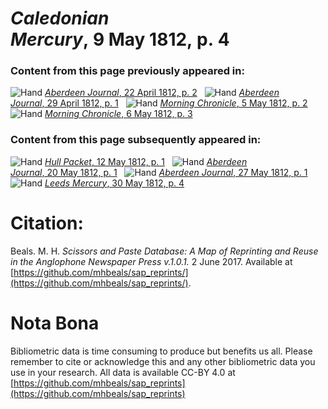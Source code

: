 # *Caledonian Mercury*, 9 May 1812, p. 4  
  
### Content from this page previously appeared in:  
![Hand](http://scissorsandpaste.net/wp-content/uploads/2017/06/smallhandpointer.png) [*Aberdeen Journal*, 22 April 1812, p. 2](https://mhbeals.github.io/sap_html/Aberdeen-Journal/Aberdeen-Journal-22-April-1812-p-2)  
![Hand](http://scissorsandpaste.net/wp-content/uploads/2017/06/smallhandpointer.png) [*Aberdeen Journal*, 29 April 1812, p. 1](https://mhbeals.github.io/sap_html/Aberdeen-Journal/Aberdeen-Journal-29-April-1812-p-1)  
![Hand](http://scissorsandpaste.net/wp-content/uploads/2017/06/smallhandpointer.png) [*Morning Chronicle*, 5 May 1812, p. 2](https://mhbeals.github.io/sap_html/Morning-Chronicle/Morning-Chronicle-5-May-1812-p-2)  
![Hand](http://scissorsandpaste.net/wp-content/uploads/2017/06/smallhandpointer.png) [*Morning Chronicle*, 6 May 1812, p. 3](https://mhbeals.github.io/sap_html/Morning-Chronicle/Morning-Chronicle-6-May-1812-p-3)  
  
### Content from this page subsequently appeared in:  
![Hand](http://scissorsandpaste.net/wp-content/uploads/2017/06/smallhandpointer.png) [*Hull Packet*, 12 May 1812, p. 1](https://mhbeals.github.io/sap_html/Hull-Packet/Hull-Packet-12-May-1812-p-1)  
![Hand](http://scissorsandpaste.net/wp-content/uploads/2017/06/smallhandpointer.png) [*Aberdeen Journal*, 20 May 1812, p. 1](https://mhbeals.github.io/sap_html/Aberdeen-Journal/Aberdeen-Journal-20-May-1812-p-1)  
![Hand](http://scissorsandpaste.net/wp-content/uploads/2017/06/smallhandpointer.png) [*Aberdeen Journal*, 27 May 1812, p. 1](https://mhbeals.github.io/sap_html/Aberdeen-Journal/Aberdeen-Journal-27-May-1812-p-1)  
![Hand](http://scissorsandpaste.net/wp-content/uploads/2017/06/smallhandpointer.png) [*Leeds Mercury*, 30 May 1812, p. 4](https://mhbeals.github.io/sap_html/Leeds-Mercury/Leeds-Mercury-30-May-1812-p-4)  


# Citation: 

Beals. M. H. *Scissors and Paste Database: A Map of Reprinting and Reuse in the Anglophone Newspaper Press v.1.0.1.* 2 June 2017. Available at [https://github.com/mhbeals/sap_reprints/](https://github.com/mhbeals/sap_reprints/). 

# Nota Bona

Bibliometric data is time consuming to produce but benefits us all. Please remember to cite or acknowledge this and any other bibliometric data you use in your research. All data is available CC-BY 4.0 at [https://github.com/mhbeals/sap_reprints](https://github.com/mhbeals/sap_reprints)